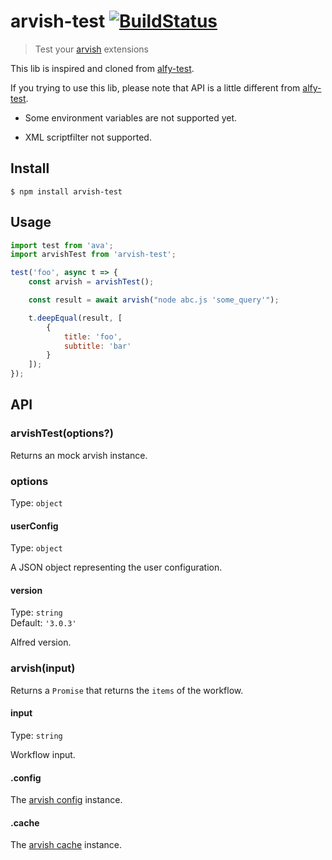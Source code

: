 # arvish-test [![BuildStatus](https://api.travis-ci.com/jopemachine/arvish-test.svg)](https://www.npmjs.com/package/arvish-test)

> Test your [arvish](https://github.com/jopemachine/arvish) extensions

This lib is inspired and cloned from [alfy-test](https://github.com/SamVerschueren/alfy-test).

If you trying to use this lib, please note that API is a little different from [alfy-test](https://github.com/SamVerschueren/alfy-test).

* Some environment variables are not supported yet.

* XML scriptfilter not supported.


## Install

```
$ npm install arvish-test
```

## Usage

```js
import test from 'ava';
import arvishTest from 'arvish-test';

test('foo', async t => {
	const arvish = arvishTest();

	const result = await arvish("node abc.js 'some_query'");

	t.deepEqual(result, [
		{
			title: 'foo',
			subtitle: 'bar'
		}
	]);
});
```

## API

### arvishTest(options?)

Returns an mock arvish instance.

### options

Type: `object`

#### userConfig

Type: `object`

A JSON object representing the user configuration.

#### version

Type: `string`\
Default: `'3.0.3'`

Alfred version.

### arvish(input)

Returns a `Promise` that returns the `items` of the workflow.

#### input

Type: `string`

Workflow input.

#### .config

The [arvish config](https://github.com/jopemachine/arvish) instance.

#### .cache

The [arvish cache](https://github.com/jopemachine/arvish) instance.
